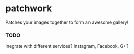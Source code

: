 patchwork
=========

Patches your images together to form an awesome gallery!

### TODO
Inegrate with different services? Instagram, Facebook, G+?
